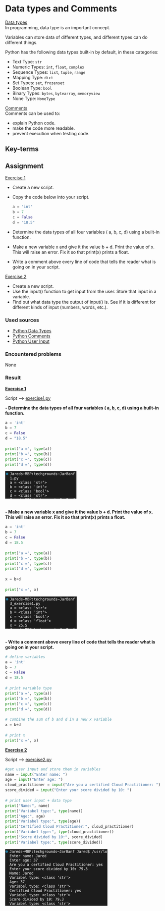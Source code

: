 # Data types and Comments

<ins>Data types</ins>  
In programming, data type is an important concept.

Variables can store data of different types, and different types can do different things.

Python has the following data types built-in by default, in these categories:
- Text Type:        `str`
- Numeric Types: 	`int`, `float`, `complex`
- Sequence Types: 	`list`, `tuple`, `range`
- Mapping Type: 	`dict`
- Set Types: 	    `set`, `frozenset`
- Boolean Type: 	`bool`
- Binary Types:     `bytes`, `bytearray`, `memoryview`
- None Type: 	    `NoneType`

<ins>Comments</ins>  
Comments can be used to:

- explain Python code.
- make the code more readable.
- prevent execution when testing code.

## Key-terms


## Assignment

<ins>Exercise 1</ins>

- Create a new script.
- Copy the code below into your script.

    ```py
    a = 'int'
    b = 7
    c = False
    d = "18.5"
    ```

- Determine the data types of all four variables ( a, b, c, d) using a built-in function.
- Make a new variable x and give it the value b + d. Print the value of x. This will raise an error. Fix it so that print(x) prints a float.
- Write a comment above every line of code that tells the reader what is going on in your script.

<ins>Exercise 2</ins>

- Create a new script.
- Use the input() function to get input from the user. Store that input in a variable.
- Find out what data type the output of input() is. See if it is different for different kinds of input (numbers, words, etc.).


### Used sources
- [Python Data Types](https://www.w3schools.com/python/python_datatypes.asp)
- [Python Comments](https://www.w3schools.com/python/python_comments.asp)
- [Python User Input](https://www.w3schools.com/python/python_user_input.asp)

### Encountered problems
None

### Result

**<ins>Exercise 1</ins>**

Script --> [exercise1.py](/09_Python/includes/03_exercise1.py)

**- Determine the data types of all four variables ( a, b, c, d) using a built-in function.**

```py
a = 'int'
b = 7
c = False
d = "18.5"

print("a =", type(a))
print("b =", type(b))
print("c =", type(c))
print("d =", type(d))
```

![exercise1.py](/09_Python/includes/03_data-types_comments1-1.png)<br><br>

**- Make a new variable x and give it the value b + d. Print the value of x. This will raise an error. Fix it so that print(x) prints a float.**

```py
a = 'int'
b = 7
c = False
d = 18.5

print("a =", type(a))
print("b =", type(b))
print("c =", type(c))
print("d =", type(d))

x = b+d

print("x =", x)
```

![exercise1.py](/09_Python/includes/03_data-types_comments1-2.png)<br><br>

**- Write a comment above every line of code that tells the reader what is going on in your script.**

```py
# define variables
a = 'int'
b = 7
c = False
d = 18.5

# print variable type
print("a =", type(a))
print("b =", type(b))
print("c =", type(c))
print("d =", type(d))

# combine the sum of b and d in a new x variable
x = b+d

# print x
print("x =", x)
```

**<ins>Exercise 2</ins>**

Script --> [exercise2.py](/09_Python/includes/03_exercise2.py)

```py
#get user input and store them in variables
name = input("Enter name: ")
age = input("Enter age: ")
cloud_practitioner = input("Are you a certified Cloud Practitioner: ")
score_divided = input("Enter your score divided by 10: ")

# print user input + data type
print("Name:", name)
print("Variabel type:", type(name))
print("Age:", age)
print("Variabel type:", type(age))
print("Certified Cloud Practitioner:", cloud_practitioner)
print("Variabel type:", type(cloud_practitioner))
print("Score divided by 10:", score_divided)
print("Variabel type:", type(score_divided))
```

![exercise2.py](/09_Python/includes/03_data-types_comments2-1.png)<br><br>